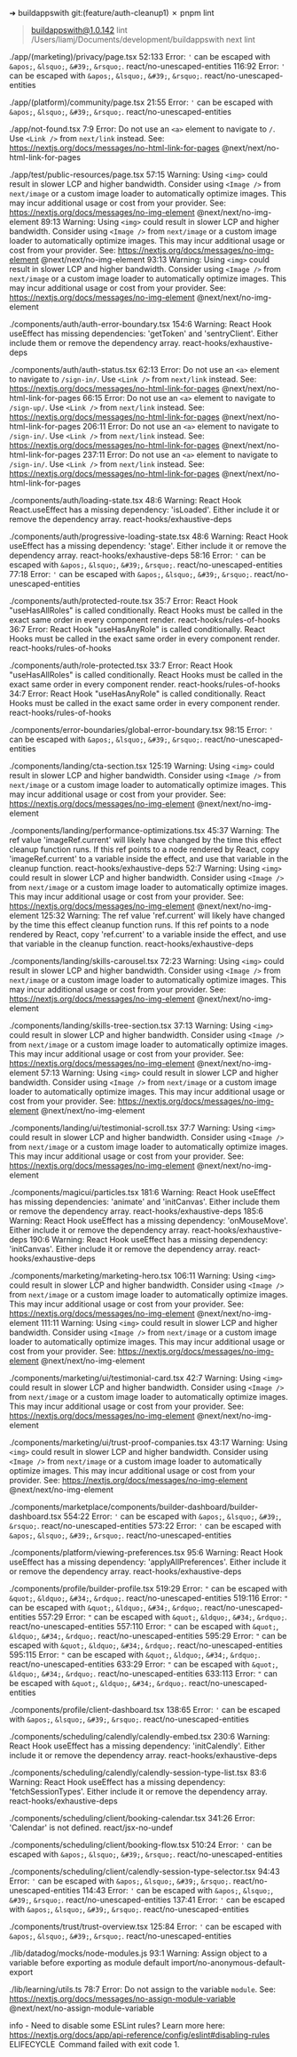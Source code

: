 ➜  buildappswith git:(feature/auth-cleanup1) ✗ pnpm lint 

> buildappswith@1.0.142 lint /Users/liamj/Documents/development/buildappswith
> next lint


./app/(marketing)/privacy/page.tsx
52:133  Error: `'` can be escaped with `&apos;`, `&lsquo;`, `&#39;`, `&rsquo;`.  react/no-unescaped-entities
116:92  Error: `'` can be escaped with `&apos;`, `&lsquo;`, `&#39;`, `&rsquo;`.  react/no-unescaped-entities

./app/(platform)/community/page.tsx
21:55  Error: `'` can be escaped with `&apos;`, `&lsquo;`, `&#39;`, `&rsquo;`.  react/no-unescaped-entities

./app/not-found.tsx
7:9  Error: Do not use an `<a>` element to navigate to `/`. Use `<Link />` from `next/link` instead. See: https://nextjs.org/docs/messages/no-html-link-for-pages  @next/next/no-html-link-for-pages

./app/test/public-resources/page.tsx
57:15  Warning: Using `<img>` could result in slower LCP and higher bandwidth. Consider using `<Image />` from `next/image` or a custom image loader to automatically optimize images. This may incur additional usage or cost from your provider. See: https://nextjs.org/docs/messages/no-img-element  @next/next/no-img-element
89:13  Warning: Using `<img>` could result in slower LCP and higher bandwidth. Consider using `<Image />` from `next/image` or a custom image loader to automatically optimize images. This may incur additional usage or cost from your provider. See: https://nextjs.org/docs/messages/no-img-element  @next/next/no-img-element
93:13  Warning: Using `<img>` could result in slower LCP and higher bandwidth. Consider using `<Image />` from `next/image` or a custom image loader to automatically optimize images. This may incur additional usage or cost from your provider. See: https://nextjs.org/docs/messages/no-img-element  @next/next/no-img-element

./components/auth/auth-error-boundary.tsx
154:6  Warning: React Hook useEffect has missing dependencies: 'getToken' and 'sentryClient'. Either include them or remove the dependency array.  react-hooks/exhaustive-deps

./components/auth/auth-status.tsx
62:13  Error: Do not use an `<a>` element to navigate to `/sign-in/`. Use `<Link />` from `next/link` instead. See: https://nextjs.org/docs/messages/no-html-link-for-pages  @next/next/no-html-link-for-pages
66:15  Error: Do not use an `<a>` element to navigate to `/sign-up/`. Use `<Link />` from `next/link` instead. See: https://nextjs.org/docs/messages/no-html-link-for-pages  @next/next/no-html-link-for-pages
206:11  Error: Do not use an `<a>` element to navigate to `/sign-in/`. Use `<Link />` from `next/link` instead. See: https://nextjs.org/docs/messages/no-html-link-for-pages  @next/next/no-html-link-for-pages
237:11  Error: Do not use an `<a>` element to navigate to `/sign-in/`. Use `<Link />` from `next/link` instead. See: https://nextjs.org/docs/messages/no-html-link-for-pages  @next/next/no-html-link-for-pages

./components/auth/loading-state.tsx
48:6  Warning: React Hook React.useEffect has a missing dependency: 'isLoaded'. Either include it or remove the dependency array.  react-hooks/exhaustive-deps

./components/auth/progressive-loading-state.tsx
48:6  Warning: React Hook useEffect has a missing dependency: 'stage'. Either include it or remove the dependency array.  react-hooks/exhaustive-deps
58:16  Error: `'` can be escaped with `&apos;`, `&lsquo;`, `&#39;`, `&rsquo;`.  react/no-unescaped-entities
77:18  Error: `'` can be escaped with `&apos;`, `&lsquo;`, `&#39;`, `&rsquo;`.  react/no-unescaped-entities

./components/auth/protected-route.tsx
35:7  Error: React Hook "useHasAllRoles" is called conditionally. React Hooks must be called in the exact same order in every component render.  react-hooks/rules-of-hooks
36:7  Error: React Hook "useHasAnyRole" is called conditionally. React Hooks must be called in the exact same order in every component render.  react-hooks/rules-of-hooks

./components/auth/role-protected.tsx
33:7  Error: React Hook "useHasAllRoles" is called conditionally. React Hooks must be called in the exact same order in every component render.  react-hooks/rules-of-hooks
34:7  Error: React Hook "useHasAnyRole" is called conditionally. React Hooks must be called in the exact same order in every component render.  react-hooks/rules-of-hooks

./components/error-boundaries/global-error-boundary.tsx
98:15  Error: `'` can be escaped with `&apos;`, `&lsquo;`, `&#39;`, `&rsquo;`.  react/no-unescaped-entities

./components/landing/cta-section.tsx
125:19  Warning: Using `<img>` could result in slower LCP and higher bandwidth. Consider using `<Image />` from `next/image` or a custom image loader to automatically optimize images. This may incur additional usage or cost from your provider. See: https://nextjs.org/docs/messages/no-img-element  @next/next/no-img-element

./components/landing/performance-optimizations.tsx
45:37  Warning: The ref value 'imageRef.current' will likely have changed by the time this effect cleanup function runs. If this ref points to a node rendered by React, copy 'imageRef.current' to a variable inside the effect, and use that variable in the cleanup function.  react-hooks/exhaustive-deps
52:7  Warning: Using `<img>` could result in slower LCP and higher bandwidth. Consider using `<Image />` from `next/image` or a custom image loader to automatically optimize images. This may incur additional usage or cost from your provider. See: https://nextjs.org/docs/messages/no-img-element  @next/next/no-img-element
125:32  Warning: The ref value 'ref.current' will likely have changed by the time this effect cleanup function runs. If this ref points to a node rendered by React, copy 'ref.current' to a variable inside the effect, and use that variable in the cleanup function.  react-hooks/exhaustive-deps

./components/landing/skills-carousel.tsx
72:23  Warning: Using `<img>` could result in slower LCP and higher bandwidth. Consider using `<Image />` from `next/image` or a custom image loader to automatically optimize images. This may incur additional usage or cost from your provider. See: https://nextjs.org/docs/messages/no-img-element  @next/next/no-img-element

./components/landing/skills-tree-section.tsx
37:13  Warning: Using `<img>` could result in slower LCP and higher bandwidth. Consider using `<Image />` from `next/image` or a custom image loader to automatically optimize images. This may incur additional usage or cost from your provider. See: https://nextjs.org/docs/messages/no-img-element  @next/next/no-img-element
57:13  Warning: Using `<img>` could result in slower LCP and higher bandwidth. Consider using `<Image />` from `next/image` or a custom image loader to automatically optimize images. This may incur additional usage or cost from your provider. See: https://nextjs.org/docs/messages/no-img-element  @next/next/no-img-element

./components/landing/ui/testimonial-scroll.tsx
37:7  Warning: Using `<img>` could result in slower LCP and higher bandwidth. Consider using `<Image />` from `next/image` or a custom image loader to automatically optimize images. This may incur additional usage or cost from your provider. See: https://nextjs.org/docs/messages/no-img-element  @next/next/no-img-element

./components/magicui/particles.tsx
181:6  Warning: React Hook useEffect has missing dependencies: 'animate' and 'initCanvas'. Either include them or remove the dependency array.  react-hooks/exhaustive-deps
185:6  Warning: React Hook useEffect has a missing dependency: 'onMouseMove'. Either include it or remove the dependency array.  react-hooks/exhaustive-deps
190:6  Warning: React Hook useEffect has a missing dependency: 'initCanvas'. Either include it or remove the dependency array.  react-hooks/exhaustive-deps

./components/marketing/marketing-hero.tsx
106:11  Warning: Using `<img>` could result in slower LCP and higher bandwidth. Consider using `<Image />` from `next/image` or a custom image loader to automatically optimize images. This may incur additional usage or cost from your provider. See: https://nextjs.org/docs/messages/no-img-element  @next/next/no-img-element
111:11  Warning: Using `<img>` could result in slower LCP and higher bandwidth. Consider using `<Image />` from `next/image` or a custom image loader to automatically optimize images. This may incur additional usage or cost from your provider. See: https://nextjs.org/docs/messages/no-img-element  @next/next/no-img-element

./components/marketing/ui/testimonial-card.tsx
42:7  Warning: Using `<img>` could result in slower LCP and higher bandwidth. Consider using `<Image />` from `next/image` or a custom image loader to automatically optimize images. This may incur additional usage or cost from your provider. See: https://nextjs.org/docs/messages/no-img-element  @next/next/no-img-element

./components/marketing/ui/trust-proof-companies.tsx
43:17  Warning: Using `<img>` could result in slower LCP and higher bandwidth. Consider using `<Image />` from `next/image` or a custom image loader to automatically optimize images. This may incur additional usage or cost from your provider. See: https://nextjs.org/docs/messages/no-img-element  @next/next/no-img-element

./components/marketplace/components/builder-dashboard/builder-dashboard.tsx
554:22  Error: `'` can be escaped with `&apos;`, `&lsquo;`, `&#39;`, `&rsquo;`.  react/no-unescaped-entities
573:22  Error: `'` can be escaped with `&apos;`, `&lsquo;`, `&#39;`, `&rsquo;`.  react/no-unescaped-entities

./components/platform/viewing-preferences.tsx
95:6  Warning: React Hook useEffect has a missing dependency: 'applyAllPreferences'. Either include it or remove the dependency array.  react-hooks/exhaustive-deps

./components/profile/builder-profile.tsx
519:29  Error: `"` can be escaped with `&quot;`, `&ldquo;`, `&#34;`, `&rdquo;`.  react/no-unescaped-entities
519:116  Error: `"` can be escaped with `&quot;`, `&ldquo;`, `&#34;`, `&rdquo;`.  react/no-unescaped-entities
557:29  Error: `"` can be escaped with `&quot;`, `&ldquo;`, `&#34;`, `&rdquo;`.  react/no-unescaped-entities
557:110  Error: `"` can be escaped with `&quot;`, `&ldquo;`, `&#34;`, `&rdquo;`.  react/no-unescaped-entities
595:29  Error: `"` can be escaped with `&quot;`, `&ldquo;`, `&#34;`, `&rdquo;`.  react/no-unescaped-entities
595:115  Error: `"` can be escaped with `&quot;`, `&ldquo;`, `&#34;`, `&rdquo;`.  react/no-unescaped-entities
633:29  Error: `"` can be escaped with `&quot;`, `&ldquo;`, `&#34;`, `&rdquo;`.  react/no-unescaped-entities
633:113  Error: `"` can be escaped with `&quot;`, `&ldquo;`, `&#34;`, `&rdquo;`.  react/no-unescaped-entities

./components/profile/client-dashboard.tsx
138:65  Error: `'` can be escaped with `&apos;`, `&lsquo;`, `&#39;`, `&rsquo;`.  react/no-unescaped-entities

./components/scheduling/calendly/calendly-embed.tsx
230:6  Warning: React Hook useEffect has a missing dependency: 'initCalendly'. Either include it or remove the dependency array.  react-hooks/exhaustive-deps

./components/scheduling/calendly/calendly-session-type-list.tsx
83:6  Warning: React Hook useEffect has a missing dependency: 'fetchSessionTypes'. Either include it or remove the dependency array.  react-hooks/exhaustive-deps

./components/scheduling/client/booking-calendar.tsx
341:26  Error: 'Calendar' is not defined.  react/jsx-no-undef

./components/scheduling/client/booking-flow.tsx
510:24  Error: `'` can be escaped with `&apos;`, `&lsquo;`, `&#39;`, `&rsquo;`.  react/no-unescaped-entities

./components/scheduling/client/calendly-session-type-selector.tsx
94:43  Error: `'` can be escaped with `&apos;`, `&lsquo;`, `&#39;`, `&rsquo;`.  react/no-unescaped-entities
114:43  Error: `'` can be escaped with `&apos;`, `&lsquo;`, `&#39;`, `&rsquo;`.  react/no-unescaped-entities
137:41  Error: `'` can be escaped with `&apos;`, `&lsquo;`, `&#39;`, `&rsquo;`.  react/no-unescaped-entities

./components/trust/trust-overview.tsx
125:84  Error: `'` can be escaped with `&apos;`, `&lsquo;`, `&#39;`, `&rsquo;`.  react/no-unescaped-entities

./lib/datadog/mocks/node-modules.js
93:1  Warning: Assign object to a variable before exporting as module default  import/no-anonymous-default-export

./lib/learning/utils.ts
78:7  Error: Do not assign to the variable `module`. See: https://nextjs.org/docs/messages/no-assign-module-variable  @next/next/no-assign-module-variable

info  - Need to disable some ESLint rules? Learn more here: https://nextjs.org/docs/app/api-reference/config/eslint#disabling-rules
 ELIFECYCLE  Command failed with exit code 1.
